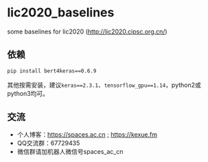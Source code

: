 # lic2020_baselines
some baselines for lic2020 (http://lic2020.cipsc.org.cn/)

## 依赖

```bash
pip install bert4keras==0.6.9
```

其他按需安装，建议`keras==2.3.1`、`tensorflow_gpu==1.14`，python2或python3均可。

## 交流
- 个人博客：https://spaces.ac.cn ; https://kexue.fm
- QQ交流群：67729435
- 微信群请加机器人微信号spaces_ac_cn

